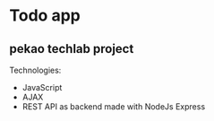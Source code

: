 # Todo app
## pekao techlab project
Technologies:
* JavaScript
* AJAX
* REST API as backend made with NodeJs Express